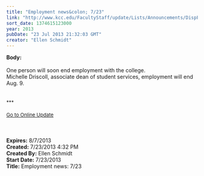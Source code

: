 ```yaml
---
title: "Employment news&colon; 7/23"
link: "http://www.kcc.edu/FacultyStaff/update/Lists/Announcements/DispForm.aspx?ID=1173"
sort_date: 1374615123000
year: 2013
pubDate: "23 Jul 2013 21:32:03 GMT"
creator: "Ellen Schmidt"
---
```


<div><b>Body:</b> <div class="ExternalClassA4A57FDF70544C33AF1DFCBC8A54BADF"><div><br />One person will soon end employment with the college.<br /></div>
<div>Michelle Driscoll, associate dean of student services, employment will end Aug. 9.<br /></div>
<div> </div>
<div> </div>
<div>
<div><font size="2">***</font></div>
<div><font size="2"></font> </div>
<div><font size="2"></font></div>
<div><font size="2"><a href="/FacultyStaff/update/Pages/dailyupdate.aspx">Go to Online Update</a></font></div>
<div><font size="2"></font></div>
<div><font size="2"></font> </div>
<div><font size="2"></font> </div>
<div> </div></div></div></div>
<div><b>Expires:</b> 8/7/2013</div>
<div><b>Created:</b> 7/23/2013 4:32 PM</div>
<div><b>Created By:</b> Ellen Schmidt</div>
<div><b>Start Date:</b> 7/23/2013</div>
<div><b>Title:</b> Employment news: 7/23</div>

